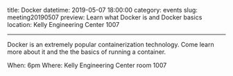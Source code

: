 title: Docker
datetime: 2019-05-07 18:00:00
category: events
slug: meeting20190507
preview: Learn what Docker is and Docker basics
location: Kelly Engineering Center 1007

---

Docker is an extremely popular containerization technology. Come learn more about it and the the basics of running a container.

When: 6pm
Where: Kelly Engineering Center room 1007

